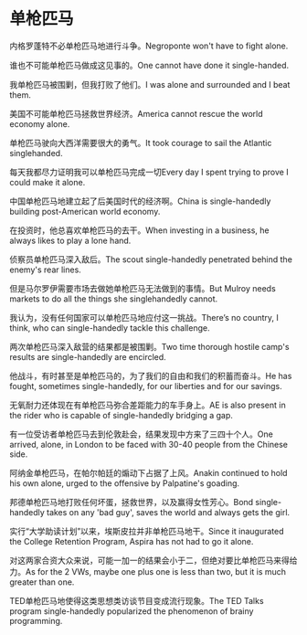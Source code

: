 # 单枪匹马

<p><span class="chinese">内格罗蓬特不必单枪匹马地进行斗争。</span><span class="english">Negroponte won't have to fight alone.</span></p>

<p><span class="chinese">谁也不可能单枪匹马做成这见事的。</span><span class="english">One cannot have done it single-handed.</span></p>

<p><span class="chinese">我单枪匹马被围剿，但我打败了他们。</span><span class="english">I was alone and surrounded and I beat them.</span></p>

<p><span class="chinese">美国不可能单枪匹马拯救世界经济。</span><span class="english">America cannot rescue the world economy alone.</span></p>

<p><span class="chinese">单枪匹马驶向大西洋需要很大的勇气。</span><span class="english">It took courage to sail the Atlantic singlehanded.</span></p>

<p><span class="chinese">每天我都尽力证明我可以单枪匹马完成一切</span><span class="english">Every day I spent trying to prove I could make it alone.</span></p>

<p><span class="chinese">中国单枪匹马地建立起了后美国时代的经济啊。</span><span class="english">China is single-handedly building post-American world economy.</span></p>

<p><span class="chinese">在投资时，他总喜欢单枪匹马的去干。</span><span class="english">When investing in a business, he always likes to play a lone hand.</span></p>

<p><span class="chinese">侦察员单枪匹马深入敌后。</span><span class="english">The scout single-handedly penetrated behind the enemy's rear lines.</span></p>

<p><span class="chinese">但是马尔罗伊需要市场去做她单枪匹马无法做到的事情。</span><span class="english">But Mulroy needs markets to do all the things she singlehandedly cannot.</span></p>

<p><span class="chinese">我认为，没有任何国家可以单枪匹马地应付这一挑战。</span><span class="english">There’s no country, I think, who can single-handedly tackle this challenge.</span></p>

<p><span class="chinese">两次单枪匹马深入敌营的结果都是被围剿。</span><span class="english">Two time thorough hostile camp's results are single-handedly are encircled.</span></p>

<p><span class="chinese">他战斗，有时甚至是单枪匹马的，为了我们的自由和我们的积蓄而奋斗。</span><span class="english">He has fought, sometimes single-handedly, for our liberties and for our savings.</span></p>

<p><span class="chinese">无氧耐力还体现在有单枪匹马弥合差距能力的车手身上。</span><span class="english">AE is also present in the rider who is capable of single-handedly bridging a gap.</span></p>

<p><span class="chinese">有一位受访者单枪匹马去到伦敦赴会，结果发现中方来了三四十个人。</span><span class="english">One arrived, alone, in London to be faced with 30-40 people from the Chinese side.</span></p>

<p><span class="chinese">阿纳金单枪匹马，在帕尔帕廷的煽动下占据了上风。</span><span class="english">Anakin continued to hold his own alone, urged to the offensive by Palpatine's goading.</span></p>

<p><span class="chinese">邦德单枪匹马地打败任何坏蛋，拯救世界，以及赢得女性芳心。</span><span class="english">Bond single-handedly takes on any 'bad guy', saves the world and always gets the girl.</span></p>

<p><span class="chinese">实行“大学助读计划”以来，埃斯皮拉并非单枪匹马地干。</span><span class="english">Since it inaugurated the College Retention Program, Aspira has not had to go it alone.</span></p>

<p><span class="chinese">对这两家合资大众来说，可能一加一的结果会小于二，但绝对要比单枪匹马来得给力。</span><span class="english">As for the 2 VWs, maybe one plus one is less than two, but it is much greater than one.</span></p>

<p><span class="chinese">TED单枪匹马地使得这类思想类访谈节目变成流行现象。</span><span class="english">The TED Talks program single-handedly popularized the phenomenon of brainy programming.</span></p>

